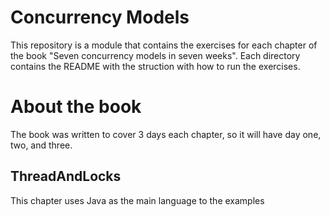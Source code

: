 # Concurrency Models

This repository is a module that contains the exercises for each chapter of the book "Seven concurrency models in seven weeks". Each directory contains the README with the struction with how to run the exercises.

# About the book

The book was written to cover 3 days each chapter, so it will have day one, two, and three.

## ThreadAndLocks

This chapter uses Java as the main language to the examples
